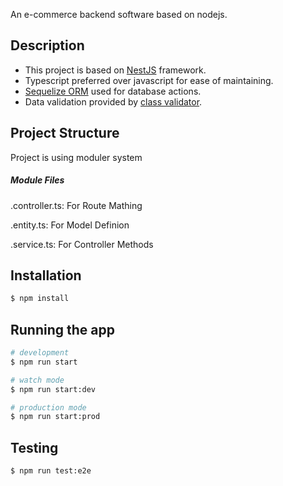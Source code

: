 <p>An e-commerce backend software based on nodejs.</p>

## Description

<ul>
  <li>This project is based on <a href="https://nestjs.com/">NestJS</a> framework.</li>
  <li>Typescript preferred over javascript for ease of maintaining.</li>
  <li><a href="sequelizejs.com">Sequelize ORM</a> used for database actions.</li>
  <li>Data validation provided by <a href="https://github.com/typestack/class-validator">class validator</a>.</li>
</ul>

## Project Structure
<p>Project is using moduler system</p>
<h5>Module Files</h5>
<p>.controller.ts: For Route Mathing</p>
<p>.entity.ts: For Model Definion</p>
<p>.service.ts: For Controller Methods</p>

## Installation

```bash
$ npm install
```

## Running the app

```bash
# development
$ npm run start

# watch mode
$ npm run start:dev

# production mode
$ npm run start:prod
```

## Testing
```bash
$ npm run test:e2e
```
